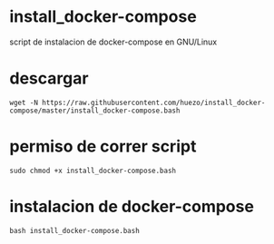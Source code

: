 # install_docker-compose
script de instalacion de docker-compose en GNU/Linux


# descargar

```wget -N https://raw.githubusercontent.com/huezo/install_docker-compose/master/install_docker-compose.bash```

# permiso de correr script

```sudo chmod +x install_docker-compose.bash```

# instalacion de docker-compose 

```bash install_docker-compose.bash```


